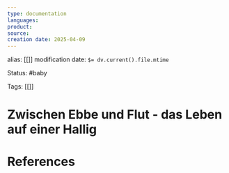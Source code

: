 ```yaml
---
type: documentation
languages: 
product: 
source:
creation date: 2025-04-09
---
```

alias: [[]]
modification date: `$= dv.current().file.mtime`

Status: #baby 

Tags: [[]]

# Zwischen Ebbe und Flut - das Leben auf einer Hallig



















# References